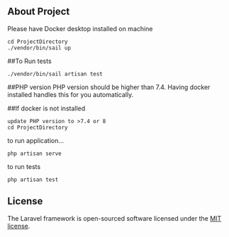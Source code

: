 

## About Project

Please have Docker desktop installed on machine

```
cd ProjectDirectory
./vendor/bin/sail up
```

##To Run tests

```
./vendor/bin/sail artisan test
```

##PHP version
PHP version should be higher than 7.4. Having docker installed handles this for you automatically.

##If docker is not installed
```
update PHP version to >7.4 or 8
cd ProjectDirectory
```
to run application...
```
php artisan serve
```

to run tests

````
php artisan test
````


## License

The Laravel framework is open-sourced software licensed under the [MIT license](https://opensource.org/licenses/MIT).
